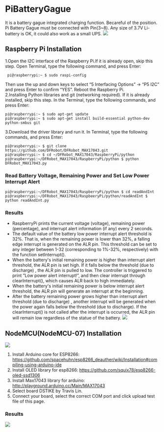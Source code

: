 # PiBatteryGague
It is a battery gague integrated charging function.
Becareful of the position. Pi Battery Gague must be connected with Pin(3~8).
Any size of 3.7V Li-battery is OK, it could also work as a small UPS.
![](https://github.com/lspoplove/D-duino/blob/master/Documents/pibatterygague.jpg)

## Raspberry Pi Installation
1.Open the I2C interface of the Raspberry Pi.If it is already open, skip this step. Open Terminal, type the following command, and press Enter:
```
 pi@raspberrypi:~ $ sudo raspi-config
 ```
Then use the up and down keys to select “5 Interfacing Options” -> “P5 I2C” and press Enter to confirm “YES”. Reboot the Raspberry Pi.  
2.Installing Python libraries and git (networking required). If it is already installed, skip this step. In the Terminal, type the following commands, and press Enter:  
```
pi@raspberrypi:~ $ sudo apt-get update
pi@raspberrypi:~ $ sudo apt-get install build-essential python-dev python-smbus git
```
3.Download the driver library and run it. In Terminal, type the following commands, and press Enter:
```
pi@raspberrypi:~ $ git clone https://github.com/DFRobot/DFRobot_MAX17043.git
pi@raspberrypi:~ $ cd ~/DFRobot_MAX17043/RaspberryPi/python
pi@raspberrypi:~/DFRobot_MAX17043/RaspberryPi/python $ python DFRobot_MAX17043.py
```
### Read Battery Voltage, Remaining Power and Set Low Power Interrupt Alert
```
pi@raspberrypi:~/DFRobot_MAX17043/RaspberryPi/python $ cd readAndInt
pi@raspberrypi:~/DFRobot_MAX17043/RaspbeeryPi/python/readAndInt $ python readAndInt.py
```
### Results

* RaspberryPi prints the current voltage (voltage), remaining power (percentage), and interrupt alert information (if any) every 2 seconds.
* The default value of the battery low power interrupt alert threshold is 32%. That is, when the remaining power is lower than 32%, a falling edge interrupt is generated on the ALR pin. This threshold can be set to any integer between 1-32 (corresponding to 1%-32%, respectively) with the function setInterrupt().
* When the battery's initial remaining power is higher than interrupt alert threshold, the ALR pin is set high. If it falls below the threshold (due to discharge) , the ALR pin is pulled to low. The controller is triggered to print ”Low power alert interrupt!”, and then clear interrupt through clearInterrupt(), which causes ALR back to high immediately.
* When the battery's initial remaining power is below interrupt alert threshold, the ALR pin will generate an interrupt at the beginning.
* After the battery remaining power grows higher than interrupt alert threshold (due to discharge) , another interrupt will be generated when the power again falls below the threshold (due to discharge). If the clearInterrupt() is not called after the interrupt is occurred, the ALR pin will remain low regardless of the statue of the battery.
![](https://github.com/lspoplove/D-duino/blob/master/Documents/picommend.jpg)
## NodeMCU(NodeMCU-07) Installation
![](https://github.com/lspoplove/D-duino/blob/master/Documents/nodemcu07gague.jpg)

1. Install Arduino core for ESP8266: https://github.com/spacehuhn/esp8266_deauther/wiki/Installation#compiling-using-arduino-ide  
2. Install OLED library for esp8266: https://github.com/squix78/esp8266-oled-ssd1306
3. Install Max17043 library for arduino: http://playground.arduino.cc/Main/MAX17043
4. Select board DSTIKE by Travis Lin.
5. Connect your board, select the correct COM port and click upload test file of this page.
### Results
![](https://github.com/lspoplove/D-duino/blob/master/Documents/nodemcu07test.jpg)
